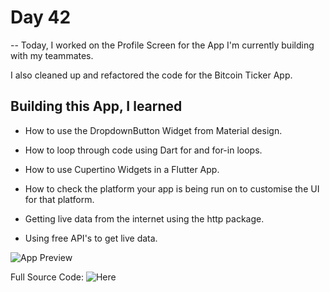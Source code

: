 # Day 42

-- Today, I worked on the Profile Screen for the App I'm currently building with my teammates.

I also cleaned up and refactored the code for the Bitcoin Ticker App.

## Building this App, I learned

- How to use the DropdownButton Widget from Material design.

- How to loop through code using Dart for and for-in loops.

- How to use Cupertino Widgets in a Flutter App.

- How to check the platform your app is being run on to customise the UI for that platform.

- Getting live data from the internet using the http package.
- Using free API's to get live data.

![App Preview](images/bitcoin_ticker_app_preview.gif)

Full Source Code: ![Here](https://github.com/PiusSunday/bitcoin_ticker_app)
